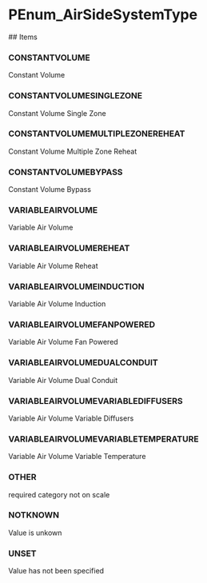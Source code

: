 # PEnum_AirSideSystemType

<!-- end of definition -->## Items

### CONSTANTVOLUME
Constant Volume

### CONSTANTVOLUMESINGLEZONE
Constant Volume Single Zone

### CONSTANTVOLUMEMULTIPLEZONEREHEAT
Constant Volume Multiple Zone Reheat

### CONSTANTVOLUMEBYPASS
Constant Volume Bypass

### VARIABLEAIRVOLUME
Variable Air Volume

### VARIABLEAIRVOLUMEREHEAT
Variable Air Volume Reheat

### VARIABLEAIRVOLUMEINDUCTION
Variable Air Volume Induction

### VARIABLEAIRVOLUMEFANPOWERED
Variable Air Volume Fan Powered

### VARIABLEAIRVOLUMEDUALCONDUIT
Variable Air Volume Dual Conduit

### VARIABLEAIRVOLUMEVARIABLEDIFFUSERS
Variable Air Volume Variable Diffusers

### VARIABLEAIRVOLUMEVARIABLETEMPERATURE
Variable Air Volume Variable Temperature

### OTHER
required category not on scale

### NOTKNOWN
Value is unkown

### UNSET
Value has not been specified
